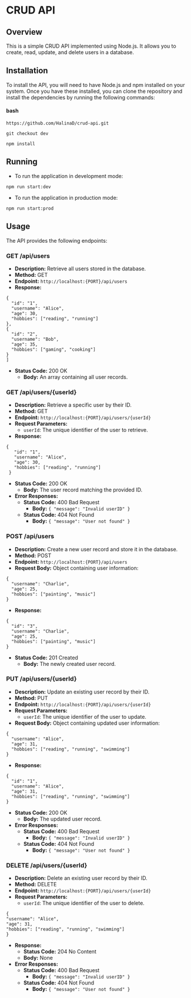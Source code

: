 
# CRUD API

  

## Overview

This is a simple CRUD API implemented using Node.js. It allows you to create, read, update, and delete users in a database.

  

## Installation

To install the API, you will need to have Node.js and npm installed on your system. Once you have these installed, you can clone the repository and install the dependencies by running the following commands:

  

#### bash

```https://github.com/HalinaD/crud-api.git```

```git checkout dev```

```npm install```

  

## Running

 - To run the application in development mode:

```npm run start:dev```

  

 - To run the application in production mode:

```npm run start:prod```

  

## Usage

The API provides the following endpoints:

### GET /api/users 
 -  **Description:** Retrieve all users stored in the database. 
 -  **Method:** GET
  -  **Endpoint:**  `http://localhost:{PORT}/api/users`  
  -  **Response:**  
  ```[  
{
    "id": "1",
    "username": "Alice",
    "age": 30,
    "hobbies": ["reading", "running"]
  },
  {
    "id": "2",
    "username": "Bob",
    "age": 35,
    "hobbies": ["gaming", "cooking"]
  }
 ]
  ```

  -  **Status Code:** 200 OK
     -  **Body:** An array containing all user records.  

### GET /api/users/{userId}  
-  **Description:** Retrieve a specific user by their ID. 
-  **Method:** GET
 -  **Endpoint:**  `http://localhost:{PORT}/api/users/{userId}`  
 -  **Request Parameters:**  
    -  `userId`: The unique identifier of the user to retrieve. 
 -  **Response:**  
 ``` 
{
    "id": "1",
    "username": "Alice",
    "age": 30,
    "hobbies": ["reading", "running"]
  }
  ```
  
 -  **Status Code:** 200 OK 
    -   **Body:** The user record matching the provided ID.
-   **Error Responses:**
    -   **Status Code:** 400 Bad Request
        -   **Body:** `{ "message": "Invalid userID" }`
    -   **Status Code:** 404 Not Found
        -   **Body:** `{ "message": "User not found" }`
### POST /api/users
- **Description:** Create a new user record and store it in the database.
- **Method:** POST
- **Endpoint:** `http://localhost:{PORT}/api/users`
- **Request Body:** Object containing user information:
```
{
  "username": "Charlie",
  "age": 25,
  "hobbies": ["painting", "music"]
}
```

-   **Response:**
```
{
  "id": "3",
  "username": "Charlie",
  "age": 25,
  "hobbies": ["painting", "music"]
}
```

 -   **Status Code:** 201 Created
      -   **Body:** The newly created user record.

### PUT /api/users/{userId}

-   **Description:** Update an existing user record by their ID.
-   **Method:** PUT
-   **Endpoint:** `http://localhost:{PORT}/api/users/{userId}`
-   **Request Parameters:**
    -   `userId`: The unique identifier of the user to update.
-   **Request Body:** Object containing updated user information:
```
{
  "username": "Alice",
  "age": 31,
  "hobbies": ["reading", "running", "swimming"]
}

```
-   **Response:**
```
{
  "id": "1",
  "username": "Alice",
  "age": 31,
  "hobbies": ["reading", "running", "swimming"]
}
```
  -   **Status Code:** 200 OK
      -   **Body:** The updated user record.
-   **Error Responses:**
    -   **Status Code:** 400 Bad Request
        -   **Body:** `{ "message": "Invalid userID" }`
    -   **Status Code:** 404 Not Found
        -   **Body:** `{ "message": "User not found" }`


### DELETE /api/users/{userId}

-   **Description:** Delete an existing user record by their ID.
-   **Method:** DELETE
-   **Endpoint:** `http://localhost:{PORT}/api/users/{userId}`
-   **Request Parameters:**
    -   `userId`: The unique identifier of the user to delete.
   ```
   {
  "username": "Alice",
  "age": 31,
  "hobbies": ["reading", "running", "swimming"]
}
```
-   **Response:**
    -   **Status Code:** 204 No Content
    -   **Body:** None
-   **Error Responses:**
    -   **Status Code:** 400 Bad Request
        -   **Body:** `{ "message": "Invalid userID" }`
    -   **Status Code:** 404 Not Found
        -   **Body:** `{ "message": "User not found" }`
